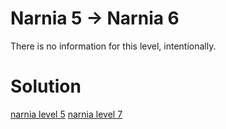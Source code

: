 <h1>Narnia 5 &#x2192; Narnia 6 </h1>

<p>There is no information for this level, intentionally.</p>

<h1>Solution</h1>

[narnia level 5](5.md)
[narnia level 7](7.md)
